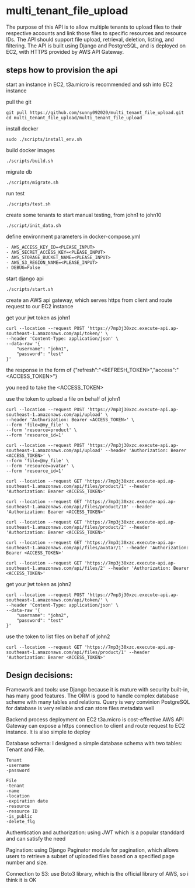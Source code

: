 # multi_tenant_file_upload

The purpose of this API is to allow multiple tenants to upload files to their respective accounts and link those files to specific resources and resource IDs. The API should support file upload, retrieval, deletion, listing, and filtering. The API is built using Django and PostgreSQL, and is deployed on EC2, with HTTPS provided by AWS API Gateway.

## steps how to provision the api

start an instance in EC2, t3a.micro is recommended and
ssh into EC2 instance

pull the git

```
git pull https://github.com/sunny092020/multi_tenant_file_upload.git
cd multi_tenant_file_upload/multi_tenant_file_upload
```
install docker
```
sudo ./scripts/install_env.sh
```
build docker images
```
./scripts/build.sh
```

migrate db
```
./scripts/migrate.sh
```

run test
```
./scripts/test.sh
```

create some tenants to start manual testing, from john1 to john10
```
./script/init_data.sh
```

define environment parameters in docker-compose.yml
```
- AWS_ACCESS_KEY_ID=<PLEASE_INPUT>
- AWS_SECRET_ACCESS_KEY=<PLEASE_INPUT>
- AWS_STORAGE_BUCKET_NAME=<PLEASE_INPUT>
- AWS_S3_REGION_NAME=<PLEASE_INPUT>
- DEBUG=False
```

start django api
```
./scripts/start.sh
```

create an AWS api gateway, which serves https from client and route request to our EC2 instance

get your jwt token as john1
```
curl --location --request POST 'https://7mp3j30xzc.execute-api.ap-southeast-1.amazonaws.com/api/token/' \
--header 'Content-Type: application/json' \
--data-raw '{
    "username": "john1",
    "password": "test"
}'
```
the response in the form of
{"refresh":"<REFRESH_TOKEN>","access":"<ACCESS_TOKEN>"}

you need to take the <ACCESS_TOKEN>

use the token to upload a file on behalf of john1
```
curl --location --request POST 'https://7mp3j30xzc.execute-api.ap-southeast-1.amazonaws.com/api/upload' \
--header 'Authorization: Bearer <ACCESS_TOKEN>' \
--form 'file=@my_file' \
--form 'resource=product' \
--form 'resource_id=1'

curl --location --request POST 'https://7mp3j30xzc.execute-api.ap-southeast-1.amazonaws.com/api/upload' --header 'Authorization: Bearer <ACCESS_TOKEN>' \
--form 'file=@my_file' \
--form 'resource=avatar' \
--form 'resource_id=1'

curl --location --request GET 'https://7mp3j30xzc.execute-api.ap-southeast-1.amazonaws.com/api/files/product/1' --header 'Authorization: Bearer <ACCESS_TOKEN>'

curl --location --request GET 'https://7mp3j30xzc.execute-api.ap-southeast-1.amazonaws.com/api/files/product/10' --header 'Authorization: Bearer <ACCESS_TOKEN>'

curl --location --request GET 'https://7mp3j30xzc.execute-api.ap-southeast-1.amazonaws.com/api/files/product/2' --header 'Authorization: Bearer <ACCESS_TOKEN>'

curl --location --request GET 'https://7mp3j30xzc.execute-api.ap-southeast-1.amazonaws.com/api/files/avatar/1' --header 'Authorization: Bearer <ACCESS_TOKEN>'

curl --location --request GET 'https://7mp3j30xzc.execute-api.ap-southeast-1.amazonaws.com/api/files/2' --header 'Authorization: Bearer <ACCESS_TOKEN>'
```

get your jwt token as john2
```
curl --location --request POST 'https://7mp3j30xzc.execute-api.ap-southeast-1.amazonaws.com/api/token/' \
--header 'Content-Type: application/json' \
--data-raw '{
    "username": "john2",
    "password": "test"
}'
```
use the token to list files on behalf of john2
```
curl --location --request GET 'https://7mp3j30xzc.execute-api.ap-southeast-1.amazonaws.com/api/files/product/1' --header 'Authorization: Bearer <ACCESS_TOKEN>'
```

## Design decisions:

Framework and tools:
use Django because it is mature with security built-in, has many good features. The ORM is good to handle complex database scheme with many tables and relations. Query is very convinion
PostgreSQL for database is very reliable and can store files metadata well

Backend process deployment on EC2 t3a.micro is cost-effective
AWS API Gateway can expose a https connection to client and route request to EC2 instance. It is also simple to deploy

Database schema: I designed a simple database schema with two tables: 
Tenant and File. 
```
Tenant
-username
-password

File
-tenant
-name
-location
-expiration date
-resource
-resource ID
-is_public
-delete_flg
```

Authentication and authorization: using JWT which is a popular standdard and can satisfy the need

Pagination: using Django Paginator module for pagination, which allows users to retrieve a subset of uploaded files based on a specified page number and size.

Connection to S3: use Boto3 library, which is the official library of AWS, so i think it is OK
